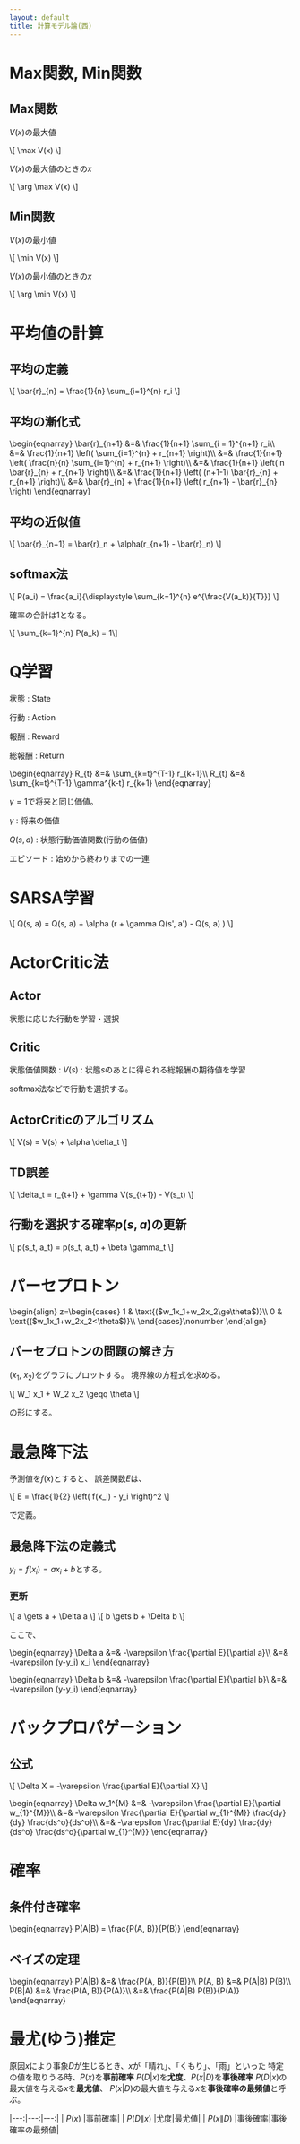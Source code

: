 ```yaml
---
layout: default
title: 計算モデル論(西)
---
```


# Max関数, Min関数

## Max関数
$V(x)$の最大値
<p>
\[
    \max V(x) 
\]
</p>

$V(x)$の最大値のときの$x$
<p>
\[
    \arg \max V(x) 
\]
</p>

## Min関数
$V(x)$の最小値
<p>
\[
    \min V(x) 
\]
</p>

$V(x)$の最小値のときの$x$
<p>
\[
    \arg \min V(x) 
\]
</p>

# 平均値の計算

## 平均の定義
<p>
\[ \bar{r}_{n} = \frac{1}{n} \sum_{i=1}^{n} r_i \]
</p>

## 平均の漸化式
<p>
\begin{eqnarray}
    \bar{r}_{n+1} &=& \frac{1}{n+1} \sum_{i = 1}^{n+1} r_i\\
    &=& \frac{1}{n+1} \left( \sum_{i=1}^{n} + r_{n+1} \right)\\
    &=& \frac{1}{n+1} \left( \frac{n}{n} \sum_{i=1}^{n} + r_{n+1} \right)\\
    &=& \frac{1}{n+1} \left( n \bar{r}_{n} + r_{n+1} \right)\\
    &=& \frac{1}{n+1} \left( (n+1-1) \bar{r}_{n} + r_{n+1} \right)\\
    &=& \bar{r}_{n} + \frac{1}{n+1} \left( r_{n+1} - \bar{r}_{n} \right)
\end{eqnarray}
</p>

## 平均の近似値
<p>
\[ \bar{r}_{n+1} = \bar{r}_n + \alpha(r_{n+1} - \bar{r}_n) \]
</p>

## softmax法
<p>
\[ P(a_i) = \frac{a_i}{\displaystyle \sum_{k=1}^{n} e^{\frac{V(a_k)}{T}}} \]
</p>

確率の合計は$1$となる。
<p>
\[ \sum_{k=1}^{n} P(a_k) = 1\]
</p>

# Q学習

状態
: State

行動
: Action

報酬
: Reward

総報酬
: Return

<p>
\begin{eqnarray}
    R_{t} &=& \sum_{k=t}^{T-1} r_{k+1}\\
    R_{t} &=& \sum_{k=t}^{T-1} \gamma^{k-t} r_{k+1}
\end{eqnarray}
</p>

$\gamma=1$で将来と同じ価値。

$\gamma$
: 将来の価値

$Q(s, a)$
: 状態行動価値関数(行動の価値)

エピソード
: 始めから終わりまでの一連

# SARSA学習

<p>
\[ Q(s, a) = Q(s, a) + \alpha (r + \gamma Q(s', a') - Q(s, a) ) \]
</p>

# ActorCritic法

## Actor
状態に応じた行動を学習・選択

## Critic

状態価値関数
: $V(s)$
    : 状態$s$のあとに得られる総報酬の期待値を学習

softmax法などで行動を選択する。

## ActorCriticのアルゴリズム

<p>
\[  V(s) = V(s) + \alpha \delta_t   \]
</p>

## TD誤差
<p>
\[  \delta_t = r_{t+1} + \gamma V(s_{t+1}) - V(s_t)  \]
</p>

## 行動を選択する確率$p(s, a)$の更新
<p>
    \[  p(s_t, a_t) = p(s_t, a_t) + \beta \gamma_t  \]
</p>

# パーセプロトン
<p>
\begin{align}  z=\begin{cases}   1 & \text{($w_1x_1+w_2x_2\ge\theta$)}\\  0 & \text{($w_1x_1+w_2x_2<\theta$)}\\  \end{cases}\nonumber \end{align}
</p>

## パーセプロトンの問題の解き方
($x_1$, $x_2$)をグラフにプロットする。
境界線の方程式を求める。

<p>
\[ W_1 x_1 + W_2 x_2 \geqq \theta \]
</p>

の形にする。

# 最急降下法

予測値を$f(x)$とすると、
誤差関数$E$は、

<p>
\[ E = \frac{1}{2} \left( f(x_i) - y_i \right)^2 \]
</p>
で定義。

## 最急降下法の定義式
$y_i = f(x_i) = ax_i + b$とする。

### 更新
<p>
\[  a \gets a + \Delta a  \]
\[  b \gets b + \Delta b  \]
</p>

ここで、
<p>
\begin{eqnarray}
    \Delta a &=& -\varepsilon \frac{\partial E}{\partial a}\\
    &=& -\varepsilon (y-y_i) x_i
\end{eqnarray}

\begin{eqnarray}
    \Delta b &=& -\varepsilon \frac{\partial E}{\partial b}\\
    &=& -\varepsilon (y-y_i)
\end{eqnarray}
</p>

# バックプロパゲーション

## 公式
<p>
\[ \Delta X = -\varepsilon \frac{\partial E}{\partial X}  \]
</p>

<p>
\begin{eqnarray}
    \Delta w_1^{M} &=& -\varepsilon \frac{\partial E}{\partial w_{1}^{M}}\\
    &=& -\varepsilon \frac{\partial E}{\partial w_{1}^{M}}
    \frac{dy}{dy} \frac{ds^o}{ds^o}\\
    &=& -\varepsilon \frac{\partial E}{dy}
    \frac{dy}{ds^o} \frac{ds^o}{\partial w_{1}^{M}}
\end{eqnarray}
</p>

# 確率
## 条件付き確率
<p>
\begin{eqnarray}
    P(A|B) = \frac{P(A, B)}{P(B)}
\end{eqnarray}
</p>

## ベイズの定理
<p>
\begin{eqnarray}
    P(A|B) &=& \frac{P(A, B)}{P(B)}\\
    P(A, B) &=& P(A|B) P(B)\\
    P(B|A) &=& \frac{P(A, B)}{P(A)}\\
    &=& \frac{P(A|B) P(B)}{P(A)}
\end{eqnarray}
</p>

# 最尤(ゆう)推定
原因$x$により事象$D$が生じるとき、$x$が「晴れ」、「くもり」、「雨」といった
特定の値を取りうる時、$P(x)$を**事前確率**
$P(D|x)$を**尤度**、$P(x|D)$を**事後確率**
$P(D|x)$の最大値を与える$x$を**最尤値**、
$P(x|D)$の最大値を与える$x$を**事後確率の最頻値**と呼ぶ。

|---:|---:|---:|
| $P(x)$ |事前確率|
| $P(D\|x)$ |尤度|最尤値|
| $P(x\|D)$ |事後確率|事後確率の最頻値|

